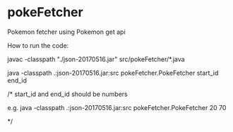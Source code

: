 # pokeFetcher
Pokemon fetcher using Pokemon get api

How to run the code:

javac -classpath "./json-20170516.jar"  src/pokeFetcher/*.java

java -classpath .:json-20170516.jar:src pokeFetcher.PokeFetcher start_id end_id  

/* start_id and end_id should be numbers

e.g.  java -classpath .:json-20170516.jar:src pokeFetcher.PokeFetcher 20 70

*/
